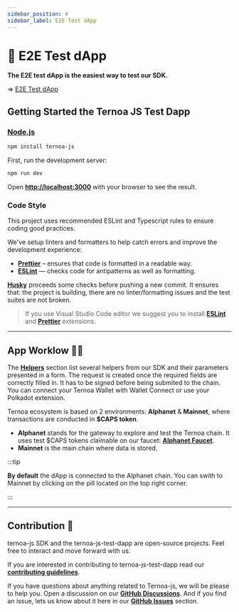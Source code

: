 ```yaml
---
sidebar_position: 4
sidebar_label: E2E Test dApp
---
```


# 🧩 E2E Test dApp

**The E2E test dApp is the easiest way to test our SDK.** 

=> [E2E Test dApp](https://e2e.ternoa.network/)

## Getting Started the Ternoa JS Test Dapp
### [Node.js](https://nodejs.org/en/download/)

```bash
npm install ternoa-js
```

First, run the development server:

```bash
npm run dev
```

Open **[http://localhost:3000](http://localhost:3000)** with your browser to see the result.

### Code Style

This project uses recommended ESLint and Typescript rules to ensure coding good practices.

We've setup linters and formatters to help catch errors and improve the development experience:

- **[Prettier](https://prettier.io/)** – ensures that code is formatted in a readable way.
- **[ESLint](https://eslint.org/)** — checks code for antipatterns as well as formatting.

**[Husky](https://typicode.github.io/husky)** proceeds some checks before pushing a new commit. It ensures that: the project is building, there are no linter/formatting issues and the test suites are not broken.

> If you use Visual Studio Code editor we suggest you to install **[ESLint](https://marketplace.visualstudio.com/items?itemName=dbaeumer.vscode-eslint)** and **[Prettier](https://marketplace.visualstudio.com/items?itemName=esbenp.prettier-vscode)** extensions.

___

## App Worklow 🏄‍♂️
The **[Helpers](https://e2e.ternoa.network/app/NFT/CreateNFT)** section list several helpers from our SDK and their parameters presented in a form. The request is created once the required fields are correctly filled in. It has to be signed before being submited to the chain. You can connect your Ternoa Wallet with Wallet Connect or use your Polkadot extension.

Ternoa ecosystem is based on 2 environments: **Alphanet** & **Mainnet**, where transactions are conducted in **$CAPS token**.
- **Alphanet** stands for the gateway to explore and test the Ternoa chain. It uses test $CAPS tokens claimable on our faucet: **[Alphanet Faucet](https://www.ternoa.network/alphanet)**.
- **Mainnet** is the main chain where data is stored.

:::tip

**By default** the dApp is connected to the Alphanet chain. 
You can swith to Mainnet by clicking on the pill located on the top right corner.

:::

___

## Contribution 🤝
ternoa-js SDK and the ternoa-js-test-dapp are open-source projects. Feel free to interact and move forward with us.

If you are interested in contributing to ternoa-js-test-dapp read our **[contributing guidelines](https://github.com/capsule-corp-ternoa/ternoa-js-test-dapp/blob/main/CONTRIBUTING.md)**.

If you have questions about anything related to Ternoa-js, we will be please to help you. Open a discussion on our **[GitHub Discussions](https://github.com/capsule-corp-ternoa/ternoa-js/discussions)**. And if you find an issue, lets us know about it here in our **[GitHub Issues](https://github.com/capsule-corp-ternoa/ternoa-js/issues)** section.